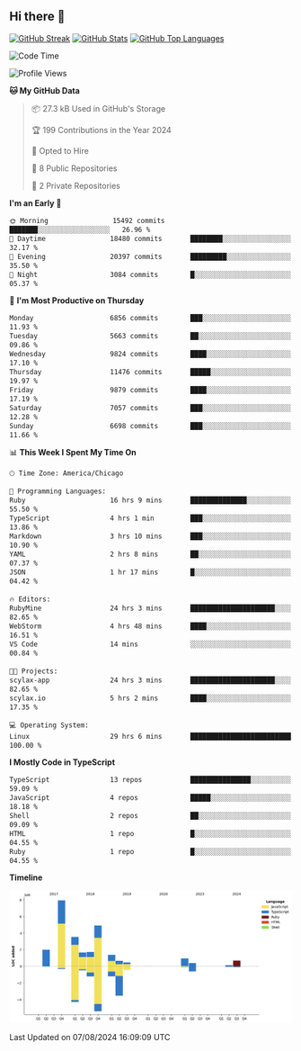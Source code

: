 ## Hi there 👋

<!--
- 🔭 I’m currently working on ...
- 🌱 I’m currently learning ...
- 👯 I’m looking to collaborate on ...
- 🤔 I’m looking for help with ...
- 💬 Ask me about ...
- 📫 How to reach me: ...
- 😄 Pronouns: ...
- ⚡ Fun fact: ...
-->

[![GitHub Streak](https://github-readme-streak-stats.herokuapp.com?user=jameswlane&theme=tokyonight)](https://git.io/streak-stats)
[![GitHub Stats](https://github-readme-stats.vercel.app/api?username=jameswlane&show_icons=true&theme=tokyonight)](https://github-readme-stats.vercel.app)
[![GitHub Top Languages](https://github-readme-stats.vercel.app/api/top-langs?username=jameswlane&show_icons=true&locale=en&layout=compact&theme=tokyonight)](https://github-readme-stats.vercel.app)


<!--START_SECTION:waka-->
![Code Time](http://img.shields.io/badge/Code%20Time-55%20hrs%2018%20mins-blue)

![Profile Views](http://img.shields.io/badge/Profile%20Views-72-blue)

**🐱 My GitHub Data** 

> 📦 27.3 kB Used in GitHub's Storage 
 > 
> 🏆 199 Contributions in the Year 2024
 > 
> 💼 Opted to Hire
 > 
> 📜 8 Public Repositories 
 > 
> 🔑 2 Private Repositories 
 > 
**I'm an Early 🐤** 

```text
🌞 Morning                15492 commits       ███████░░░░░░░░░░░░░░░░░░   26.96 % 
🌆 Daytime                18480 commits       ████████░░░░░░░░░░░░░░░░░   32.17 % 
🌃 Evening                20397 commits       █████████░░░░░░░░░░░░░░░░   35.50 % 
🌙 Night                  3084 commits        █░░░░░░░░░░░░░░░░░░░░░░░░   05.37 % 
```
📅 **I'm Most Productive on Thursday** 

```text
Monday                   6856 commits        ███░░░░░░░░░░░░░░░░░░░░░░   11.93 % 
Tuesday                  5663 commits        ██░░░░░░░░░░░░░░░░░░░░░░░   09.86 % 
Wednesday                9824 commits        ████░░░░░░░░░░░░░░░░░░░░░   17.10 % 
Thursday                 11476 commits       █████░░░░░░░░░░░░░░░░░░░░   19.97 % 
Friday                   9879 commits        ████░░░░░░░░░░░░░░░░░░░░░   17.19 % 
Saturday                 7057 commits        ███░░░░░░░░░░░░░░░░░░░░░░   12.28 % 
Sunday                   6698 commits        ███░░░░░░░░░░░░░░░░░░░░░░   11.66 % 
```


📊 **This Week I Spent My Time On** 

```text
🕑︎ Time Zone: America/Chicago

💬 Programming Languages: 
Ruby                     16 hrs 9 mins       ██████████████░░░░░░░░░░░   55.50 % 
TypeScript               4 hrs 1 min         ███░░░░░░░░░░░░░░░░░░░░░░   13.86 % 
Markdown                 3 hrs 10 mins       ███░░░░░░░░░░░░░░░░░░░░░░   10.90 % 
YAML                     2 hrs 8 mins        ██░░░░░░░░░░░░░░░░░░░░░░░   07.37 % 
JSON                     1 hr 17 mins        █░░░░░░░░░░░░░░░░░░░░░░░░   04.42 % 

🔥 Editors: 
RubyMine                 24 hrs 3 mins       █████████████████████░░░░   82.65 % 
WebStorm                 4 hrs 48 mins       ████░░░░░░░░░░░░░░░░░░░░░   16.51 % 
VS Code                  14 mins             ░░░░░░░░░░░░░░░░░░░░░░░░░   00.84 % 

🐱‍💻 Projects: 
scylax-app               24 hrs 3 mins       █████████████████████░░░░   82.65 % 
scylax.io                5 hrs 2 mins        ████░░░░░░░░░░░░░░░░░░░░░   17.35 % 

💻 Operating System: 
Linux                    29 hrs 6 mins       █████████████████████████   100.00 % 
```

**I Mostly Code in TypeScript** 

```text
TypeScript               13 repos            ███████████████░░░░░░░░░░   59.09 % 
JavaScript               4 repos             █████░░░░░░░░░░░░░░░░░░░░   18.18 % 
Shell                    2 repos             ██░░░░░░░░░░░░░░░░░░░░░░░   09.09 % 
HTML                     1 repo              █░░░░░░░░░░░░░░░░░░░░░░░░   04.55 % 
Ruby                     1 repo              █░░░░░░░░░░░░░░░░░░░░░░░░   04.55 % 
```



**Timeline**

![Lines of Code chart](https://raw.githubusercontent.com/jameswlane/jameswlane/main/assets/bar_graph.png)


 Last Updated on 07/08/2024 16:09:09 UTC
<!--END_SECTION:waka-->
